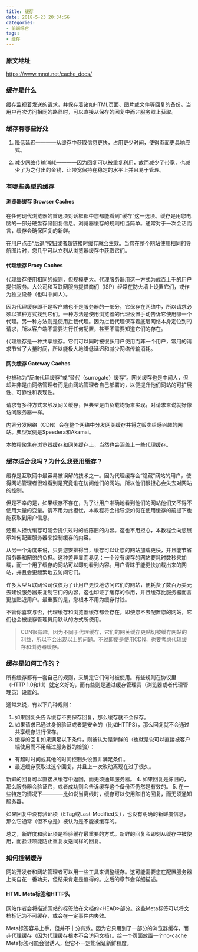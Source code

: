 ```yaml
---
title: 缓存
date: 2018-5-23 20:34:56
categories:
- 前端综合
tags:
- 缓存
---
```


### 原文地址

https://www.mnot.net/cache_docs/

### 缓存是什么

缓存监视着发送的请求，并保存着诸如HTML页面、图片或文件等回复的备份。当用户再次访问相同的路径时，可以直接从保存的回复中而非服务器上获取。

<!-- more -->

### 缓存有哪些好处

1. 降低延迟————从缓存中获取信息更快，占用更少时间，使得页面更具响应式。

2. 减少网络传输消耗————因为回复可以被重复利用，故而减少了带宽，也减少了为之付出的金钱，让带宽保持在稳定的水平上并且易于管理。

### 有哪些类型的缓存

#### 浏览器缓存 Browser Caches

在任何现代浏览器的首选项对话框都中您都能看到“缓存”这一选项。缓存是用您电脑的一部分硬盘存储回复信息。浏览器缓存的规则相当简单。通常对于一次会话而言，缓存会确保回复的新鲜。

在用户点击“后退”按钮或者超链接时缓存就会生效。当您在整个网站使用相同的导航图片时，您几乎可以立刻从浏览器缓存中获取它们。

#### 代理缓存 Proxy Caches

代理缓存使用相同的规则，但规模更大。代理服务器用这一方式为成百上千的用户提供服务。大公司和互联网服务提供商们（ISP）经常在防火墙上设置它们，或作为独立设备（也叫中间人）。

因为代理缓存即不是客户端也不是服务器的一部分，它保存在网络中，所以请求必须以某种方式找到它们。一种方法是使用浏览器的代理设置手动告诉它使用哪一个代理。另一种方法则是使用拦截代理。因为拦截代理保存着底层网络本身定位到的请求，所以客户端不需要进行任何配置，甚至不需要知道它们的存在。

代理缓存是一种共享缓存。它们可以同时被很多用户使用而非一个用户，常用的请求节省了大量时间，所以能极大地降低延迟和减少网络传输消耗。

#### 网关缓存 Gateway Caches

也被称为“反向代理缓存”或“替代（surrogate）缓存”。网关缓存也是中间人，但却并非是由网络管理者而是由网站管理者自己部署的，以便提升他们网站的可扩展性、可靠性和表现性。

请求有多种方式来触发网关缓存，但典型是由负载均衡来实现，对请求来说就好像访问服务器一样。

内容分发网络（CDN）会在整个网络中分发网关缓存并将之贩卖给感兴趣的网站。典型案例是Speedera和Akamai。

本教程聚焦在浏览器缓存和网关缓存上，当然也会涵盖上一些代理缓存。

### 缓存适合我吗？为什么我要用缓存？

缓存是互联网中最容易被误解的技术之一。因为代理缓存会“隐藏”网站的用户，使得网站管理者很难看到是究竟谁在访问他们的网站，所以他们很担心会失去对网站的控制。

但是不幸的是，如果缓存不存在，为了让用户准确地看到他们的网站他们又不得不使用大量的变量。请不用为此担忧，本教程将会指导您如何在使用缓存的前提下也能获取到用户信息。

还有人担忧缓存可能会提供过时的或陈旧的内容。这也不用担心，本教程会向您展示如何配置服务器来控制缓存的内容。

从另一个角度来说，只要您安排得当，缓存可以让您的网站加载更快，并且能节省服务器和网络的负担。这种差异显而易见：一个没有缓存的网站要耗时数秒来加载，而一个用了缓存的网站可以即刻看到内容。用户青睐于能更快加载出来的网站，并且会更频繁地去访问它们。

许多大型互联网公司仅仅为了让用户更快地访问它们的网站，便耗费了数百万美元去建设服务器来复制它们的内容，这也印证了缓存的作用，并且缓存比服务器而言更加贴近用户。最重要的是，您根本不用为缓存付钱。

不管你喜欢与否，代理缓存和浏览器缓存都会存在。即使您不去配置您的网站，它们也会被缓存管理员用默认的方式所使用。

> CDN很有趣，因为不同于代理缓存，它们的网关缓存更贴切被缓存网站的利益，所以不会出现以上的问题。不过即使是使用CDN，也要考虑代理缓存和浏览器缓存。

### 缓存是如何工作的？

所有缓存都有一套自己的规则，来确定它们何时被使用。有些规则在协议里（HTTP 1.0和1.1）就定义好的，而有些则是通过缓存管理员（浏览器或者代理管理员）设置的。

通常来说，有以下几种规则：

1. 如果回复头告诉缓存不要保存回复，那么缓存就不会保存。
2. 如果请求已通过身份验证或者是安全的（比如HTTPS），那么回复就不会通过共享缓存进行保存。
3. 缓存的回复如果满足以下条件，则被认为是新鲜的（也就是说可以直接被客户端使用而不用经过服务器的检验）：
  * 有超时时间或其他的时间控制头设置并满足条件。
  * 最近缓存获取过这个回复，并且上一次改动离现在过了很久。

  新鲜的回复可以直接从缓存中返回，而无须通知服务器。
4. 如果回复是陈旧的，那么服务器会验证它，或者成功则会告诉缓存这个备份否仍然是有效的。
5. 在一些特定的情况下————比如说当离线时，缓存可以使用陈旧的回复，而无须通知服务器。

如果回复中没有验证项（ETag或Last-Modified头），也没有明确的新鲜度信息，那么它通常（但不总是）被认为是不能被缓存的。

总之，新鲜度和验证项是检验缓存最重要的方式。新鲜的回复会即刻从缓存中被使用，而验证项能防止重复发送同样的回复。

### 如何控制缓存

网站开发者和网站管理者可以用一些工具来调整缓存。这可能需要您在配置服务器上亲自花一番功夫，但结果肯定是值得的。之后的章节会详细描述。

#### HTML Meta标签和HTTP头

网站作者会将描述网站的标签放在文档的<HEAD\>部分。这些Meta标签可以将文档标记为不可缓存，或会在一定事件内失效。

Meta标签容易上手，但并不十分有效。因为它只用到了一部分的浏览器缓存，而非代理缓存（因为代理缓存根本不会访问文档）。给一个页面放置一个no-cache Meta标签可能会很诱人，但它不一定能保证新鲜程度。
